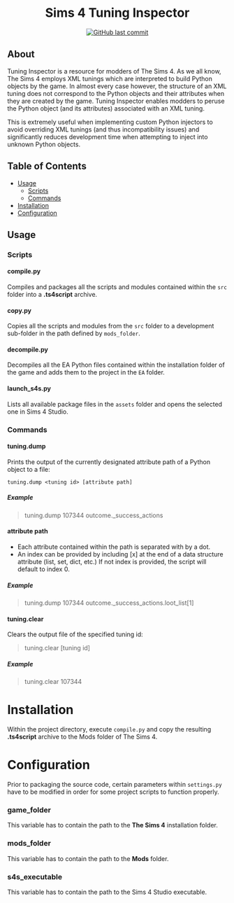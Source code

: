 <h1 align="center">Sims 4 Tuning Inspector</h1>
<p align="center">
<a href="https://github.com/MAL22/Sims4-TuningInspector/commits/master">
<img src="https://img.shields.io/github/last-commit/MAL22/Sims4-TuningInspector.svg?style=flat-square&logo=github&logoColor=white" alt="GitHub last commit">
</a>
</p>

## About

Tuning Inspector is a resource for modders of The Sims 4. As we all know, The Sims 4 employs XML tunings which are interpreted to build Python objects by the game. In almost every case however, the structure of an XML tuning does not correspond to the Python objects and their attributes when they are created by the game. Tuning Inspector enables modders to peruse the Python object (and its attributes) associated with an XML tuning.

This is extremely useful when implementing custom Python injectors to avoid overriding XML tunings (and thus incompatibility issues) and significantly reduces development time when attempting to inject into unknown Python objects.

## Table of Contents

- [Usage](#Usage)
   - [Scripts](#Scripts)
   - [Commands](#Commands)
- [Installation](#Installation)
- [Configuration](#Configuration)

## Usage

### Scripts

#### compile.py

Compiles and packages all the scripts and modules contained within the `src` folder into a **.ts4script** archive.

#### copy.py

Copies all the scripts and modules from the `src` folder to a development sub-folder in the path defined by `mods_folder`.

#### decompile.py

Decompiles all the EA Python files contained within the installation folder of the game and adds them to the project in the `EA` folder.

#### launch_s4s.py

Lists all available package files in the `assets` folder and opens the selected one in Sims 4 Studio.

### Commands

#### tuning.dump

Prints the output of the currently designated attribute path of a Python object to a file:

`tuning.dump <tuning id> [attribute path]`

##### Example

> tuning.dump 107344 outcome._success_actions

#### attribute path

* Each attribute contained within the path is separated with by a dot. 
* An index can be provided by including [x] at the end of a data structure attribute (list, set, dict, etc.) If not index is provided, the script will default to index 0.

##### Example

> tuning.dump 107344 outcome._success_actions.loot_list[1]

#### tuning.clear

Clears the output file of the specified tuning id:

> tuning.clear [tuning id]

##### Example

> tuning.clear 107344

# Installation

Within the project directory, execute `compile.py` and copy the resulting **.ts4script** archive to the Mods folder of The Sims 4.

# Configuration

Prior to packaging the source code, certain parameters within `settings.py` have to be modified in order for some project scripts to function properly.

### game_folder

This variable has to contain the path to the **The Sims 4** installation folder.

### mods_folder

This variable has to contain the path to the **Mods** folder.

### s4s_executable

This variable has to contain the path to the Sims 4 Studio executable.
